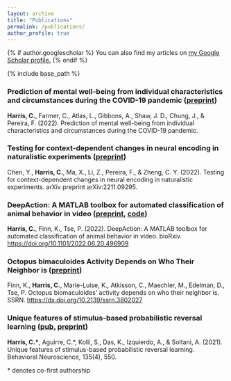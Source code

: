 ```yaml
---
layout: archive
title: "Publications"
permalink: /publications/
author_profile: true
---
```


{% if author.googlescholar %}
  You can also find my articles on <u><a href="{{author.googlescholar}}">my Google Scholar profile</a>.</u>
{% endif %}

{% include base_path %}


### Prediction of mental well-being from individual characteristics and circumstances during the COVID-19 pandemic ([preprint](https://psyarxiv.com/7enqw/))

**Harris, C.**, Farmer, C., Atlas, L., Gibbons, A., Shaw, J. D., Chung, J., & Pereira, F. (2022). Prediction of mental well-being from individual characteristics and circumstances during the COVID-19 pandemic.

### Testing for context-dependent changes in neural encoding in naturalistic experiments ([preprint](https://arxiv.org/abs/2211.09295))

Chen, Y., **Harris, C.**, Ma, X., Li, Z., Pereira, F., & Zheng, C. Y. (2022). Testing for context-dependent changes in neural encoding in naturalistic experiments. arXiv preprint arXiv:2211.09295.

### DeepAction: A MATLAB toolbox for automated classification of animal behavior in video ([preprint](https://www.biorxiv.org/content/10.1101/2022.06.20.496909v1), [code](https://github.com/carlwharris/DeepAction))

**Harris, C.**, Finn, K., Tse, P. (2022). DeepAction: A MATLAB toolbox for automated classification of animal behavior in video. bioRxiv. https://doi.org/10.1101/2022.06.20.496909

### Octopus bimaculoides Activity Depends on Who Their Neighbor is ([preprint](https://papers.ssrn.com/sol3/papers.cfm?abstract_id=3802027))

Finn, K., **Harris, C.**, Marie-Luise, K., Atkisson, C., Maechler, M., Edelman, D., Tse, P. Octopus biomaculoides’ activity depends on who their neighbor is. SSRN. https://dx.doi.org/10.2139/ssrn.3802027


### Unique features of stimulus-based probabilistic reversal learning ([pub](https://psycnet.apa.org/record/2021-79780-002), [preprint](https://www.biorxiv.org/content/10.1101/2020.09.24.310771v2))

**Harris, C.\***, Aguirre, C.\*, Kolli, S., Das, K., Izquierdo, A., & Soltani, A. (2021). Unique features of stimulus-based probabilistic reversal learning. Behavioral Neuroscience, 135(4), 550.

\* denotes co-first authorship

